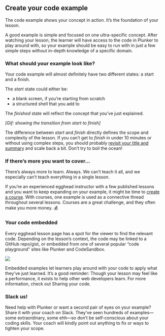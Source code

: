 ## Create your code example
The code example shows your concept in action. It’s the foundation of your lesson.

A good example is simple and focused on one ultra-specific concept. After watching your lesson, the learner will have access to the code in Plunker to play around with, so your example should be easy to run with in just a few simple steps without in-depth knowledge of a specific domain.


### What should your example look like?

Your code example will almost definitely have two different states: a start and a finish.

The *start* state could either be:

- a blank screen, if you’re starting from scratch
- a structured shell that you add to

The *finished* state will reflect the concept that you’ve just explained.

*[Gif: showing the transition from start to finish]*

The difference between *start* and *finish* directly defines the scope and complexity of the lesson. If you can’t get to *finish* in under 10 minutes or without using complex steps, you should probably [revisit your title and summary](#write-the-title-and-summary) and scale back a bit. Don’t try to boil the ocean!


### If there’s more you want to cover...

There’s always more to learn. Always. We can’t teach it all, and we especially can’t teach everything in a single lesson.

If you’re an experienced egghead instructor with a few published lessons and you want to keep expanding on your example, it might be time to [create a course](#why-create-a-course). With courses, one example is used as a connective thread throughout several lessons. Courses are a great challenge, and they often make you more money. 💰


### Your code embedded

Every egghead lesson page has a spot for the viewer to find the relevant code. Depending on the lesson’s context, the code may be linked to a GitHub repo/gist, or embedded from one of several popular “code playground” sites like Plunker and CodeSandbox.


![](https://d2mxuefqeaa7sj.cloudfront.net/s_FB80B93EA5483EF54DAB0268844B493769DF019BC960CACAD8BB1ACB631CA4F4_1530482993783_image.png)


Embedded examples let learners play around with your code to apply what they’ve just learned. It’s a good reminder: Though your lesson may feel like a performance, it exists to help other web developers learn. For more information, check out Sharing your code.


### Slack us!

Need help with Plunker or want a second pair of eyes on your example? Share it with your coach on Slack. They’ve seen hundreds of examples—some extraordinary, some ehh—so don’t be self-conscious about your coding skills. Your coach will kindly point out anything to fix or ways to tighten your scope.
